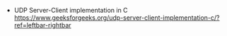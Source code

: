 
- UDP Server-Client implementation in C
https://www.geeksforgeeks.org/udp-server-client-implementation-c/?ref=leftbar-rightbar

